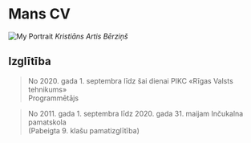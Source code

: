 # **Mans CV**
![My Portrait](https://i.imgur.com/zI2CQmw.png)
_Kristiāns Artis Bērziņš_

## Izglītība
> No 2020. gada 1. septembra līdz šai dienai
PIKC «Rīgas Valsts tehnikums»\
Programmētājs

> No 2011. gada 1. septembra līdz 2020. gada 31. maijam
Inčukalna pamatskola\
(Pabeigta 9. klašu pamatizglītība)
